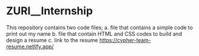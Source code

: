 # ZURI__Internship

This repository contains two code files;
  a. file that contains a simple code to print out my name
  b. file that contain HTML and CSS codes to build and design a resume
  c. link to the resume https://cypher-team-resume.netlify.app/
